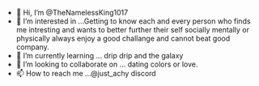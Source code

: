 - 👋 Hi, I’m @TheNamelessKing1017
- 👀 I’m interested in ...Getting to know each and every person who finds me intresting and wants to better further their self socially mentally or physically always enjoy a good challange and cannot beat good company.
- 🌱 I’m currently learning ... drip drip and the galaxy
- 💞️ I’m looking to collaborate on ... dating colors or love.
- 📫 How to reach me ...@just_achy discord

<!---
TheNamelessKing1017/TheNamelessKing1017 is a ✨ special ✨ repository because its `README.md` (this file) appears on your GitHub profile.
You can click the Preview link to take a look at your changes.
--->
